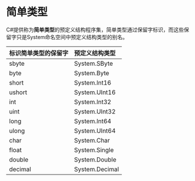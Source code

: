 # 简单类型

C\#提供称为**简单类型**的预定义结构程序集，简单类型通过保留字标识，而这些保留字只是System命名空间中预定义结构类型的别名。

| 标识简单类型的保留字 | 预定义结构类型 |
| :--- | :--- |
| sbyte | System.SByte |
| byte | System.Byte |
| short | System.Int16 |
| ushort | System.UInt16 |
| int | System.Int32 |
| uint | System.UInt32 |
| long | System.Int64 |
| ulong | System.UInt64 |
| char | System.Char |
| float | System.Single |
| double | System.Double |
| decimal | System.Decimal |



